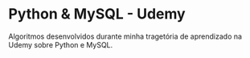 # Python & MySQL - Udemy
Algoritmos desenvolvidos durante minha tragetória de aprendizado na Udemy sobre Python e MySQL.

